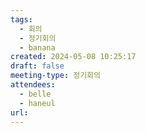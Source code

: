 ```yaml
---
tags:
  - 회의
  - 정기회의
  - banana
created: 2024-05-08 10:25:17
draft: false
meeting-type: 정기회의
attendees:
  - belle
  - haneul
url:
---
```

